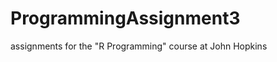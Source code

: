 ProgrammingAssignment3
======================
assignments for the "R Programming" course at John Hopkins
